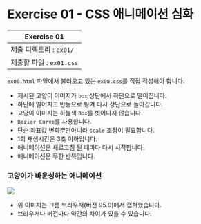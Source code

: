 # Exercise 01 - CSS 애니메이션 심화

| Exercise 01              
| ------------------------ 
| 제출 디렉토리 : `ex01/`  
| 제출할 파일 : `ex01.css` 

`ex00.html` 파일에서 불러오고 있는 `ex00.css`를 직접 작성해야 합니다.

- 제시된 고양이 이미지가 `box` 상단에서 하단으로 떨어집니다.
- 하단에 떨어지고 반동으로 튕겨 다시 상단으로 돌아갑니다.
- 고양이 이미지는 하늘색 `Box`를 벗어나지 않습니다.
- `Bezier Curve`를 사용합니다.
- 단순 좌표값 변화뿐만아니라 `scale` 조정이 필요합니다.
- 1회 재생시간은 3초 이하입니다.
- 애니메이션은 새로고침 될 때마다 다시 시작합니다.
- 애니메이션은 무한 반복입니다.


### 고양이가 바운싱하는 애니메이션

<img src=https://i.pinimg.com/originals/5b/22/91/5b229162d481bda1e8262a7382b5fdb0.gif>

- 위 이미지는 크롬 브라우저(버전 95.0)에서 캡쳐했습니다.
- 브라우저나 버전마다 약간의 차이가 있을 수 있습니다.